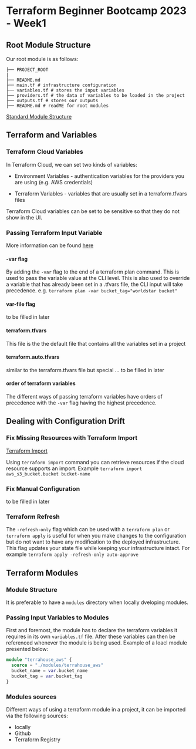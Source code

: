 # Terraform Beginner Bootcamp 2023 - Week1

## Root Module Structure

Our root module is as follows:

```
├── PROJECT_ROOT
|
├── README.md
├── main.tf # infrastructure configuration
├── variables.tf # stores the input variables
├── providers.tf # the data of variables to be loaded in the project
├── outputs.tf # stores our outputs
├── README.md # readME for root modules
```

[Standard Module Structure](https://developer.hashicorp.com/terraform/language/modules/develop/structure)

## Terraform and Variables

### Terraform Cloud Variables

In Terraform Cloud, we can set two kinds of variables:

- Environment Variables -  authentication variables for the providers you are using (e.g. AWS credentials)

- Terraform Variables - variables that are usually set in a terraform.tfvars files

Terraform Cloud variables  can be set to be sensitive so that they do not show in the UI.

### Passing Terraform Input Variable

More information can be found [here](https://developer.hashicorp.com/terraform/language/values/variables)

#### -var flag

By adding the `-var` flag to the end of a terraform plan command. This is used to pass the variable value at the CLI level. This is also used to override a variable that has already been set in a .tfvars file, the CLI input will take precedence. e.g. `terraform plan -var bucket_tag="worldstar bucket"`

#### var-file flag

to be filled in later

#### terraform.tfvars

This file is the the default file that contains all the variables set in a project

#### terraform.auto.tfvars

similar to the terraform.tfvars file but special ... to be filled in later

#### order of terraform variables

The different ways of passing terraform variables have orders of precedence with the `-var` flag having the highest precedence.

## Dealing with Configuration Drift

### Fix Missing Resources with Terraform Import

[Terraform Import](https://developer.hashicorp.com/terraform/cli/commands/import)

Using `terraform import` command you can retrieve resources if the cloud resource supports an import. Example `terraform import aws_s3_bucket.bucket bucket-name`

### Fix Manual Configuration
 
to be filled in later

### Terraform Refresh

The `-refresh-only` flag which can be used with a `terraform plan` or `terraform apply` is useful for when you make changes to the configuration but do not want to have any modification to the deployed infrastructure. This flag updates your state file while keeping your infrastructure intact. For example 
`terraform apply -refresh-only auto-approve`

## Terraform Modules

### Module Structure

It is preferable to have a `modules` directory when locally dveloping modules.

### Passing Input Variables to Modules

First and foremost, the module has to declare the terraform variables it requires in its own `variables.tf` file. After these variables can then be referenced whenever the module is being used. Example of a loacl module presented below:

```terraform
module "terrahouse_aws" {
  source = "./modules/terrahouse_aws"
  bucket_name = var.bucket_name
  bucket_tag = var.bucket_tag
}
```

### Modules sources

Different ways of using a terraform module in a project, it can be imported via the following sources:

- locally
- Github
- Terraform Registry
